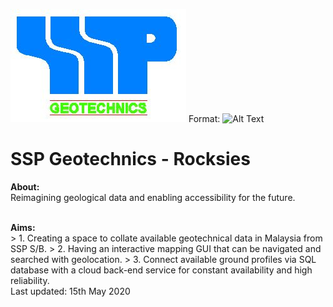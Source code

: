 ![Logo](logo.jpg)
Format: ![Alt Text](url)
# SSP Geotechnics - Rocksies 

**About:**
<br>
Reimagining geological data and enabling accessibility for the future. 

<br>
<b>Aims:</b>
<br>
> 1. Creating a space to collate available geotechnical data in Malaysia from SSP S/B. 
> 2. Having an interactive mapping GUI that can be navigated and searched with geolocation. 
> 3. Connect available ground profiles via SQL database with a cloud back-end service for constant availability and high reliability. 

<br> 
Last updated: 15th May 2020 
